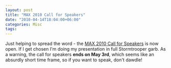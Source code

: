 ```yaml
---
layout: post
title: "MAX 2010 Call for Speakers"
date: "2010-04-14T18:04:00+06:00"
categories: Misc 
tags: 
---
```


Just helping to spread the word - the <a href="http://max.adobe.com/call_for_speakers/">MAX 2010 Call for Speakers</a> is now open. If I get chosen I'm doing my presentation in full Stormtrooper garb. As a warning, the call for speakers <b>ends on May 3rd</b>, which seems like an absurdly short time frame, so if you want to speak, don't dawdle!